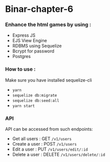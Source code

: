# Binar-chapter-6

### Enhance the html games by using :

- Express JS
- EJS View Engine
- RDBMS using Sequelize
- Bcrypt for password
- Postgres

### How to use :

Make sure you have installed sequelize-cli

- <code>yarn</code>
- <code>sequelize db:migrate</code>
- <code>sequelize db:seed:all</code>
- <code>yarn start</code>

### API

API can be accessed from such endpoints:

- Get all users : GET <code>/v1/users</code>
- Create a user : POST <code>/v1/users</code>
- Edit a user : PUT <code>/v1/users/edit/:id</code>
- Delete a user : DELETE <code>/v1/users/delete/:id</code>
